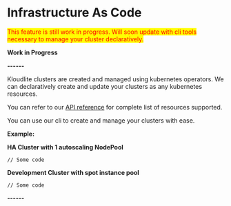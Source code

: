# Infrastructure As Code

<mark style="color:red;">This feature is still work in progress. Will soon update with cli tools necessary to manage your cluster declaratively.</mark>



**Work in Progress**

**------**

Kloudlite clusters are created and managed using kubernetes operators. We can declaratively create and update your clusters as any kubernetes resources.

You can refer to our [API reference](references/api-reference.md) for complete list of resources supported.



You can use our cli to create and manage your clusters with ease.

**Example:**

**HA Cluster with 1 autoscaling NodePool**

```
// Some code
```

**Development Cluster with spot instance pool**

```
// Some code
```

**------**



